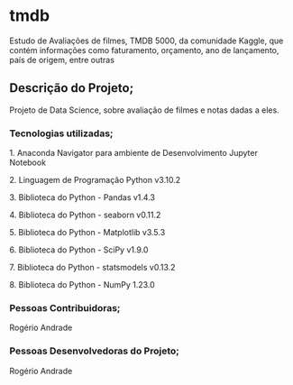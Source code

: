 # tmdb
Estudo de Avaliações de filmes, TMDB 5000, da comunidade Kaggle, que contém informações como faturamento, orçamento, ano de lançamento, país de origem, entre outras

<h2>Descrição do Projeto;</h2>
    <p>Projeto de Data Science, sobre avaliação de filmes e notas dadas a eles.</p>
  
  <h3>Tecnologias utilizadas;</h3>
    <p> 1. Anaconda Navigator para ambiente de Desenvolvimento Jupyter Notebook</p>
    <p> 2. Linguagem de Programação Python v3.10.2</p>
    <p> 3. Biblioteca do Python - Pandas v1.4.3</p>  
    <p> 4. Biblioteca do Python - seaborn v0.11.2</p>
    <p> 5. Biblioteca do Python - Matplotlib v3.5.3</p>
    <p> 6. Biblioteca do Python - SciPy v1.9.0</p>
    <p> 7. Biblioteca do Python - statsmodels v0.13.2</p>
    <p> 8. Biblioteca do Python - NumPy 1.23.0</p>
    
 <h3>Pessoas Contribuidoras;</h3>
  <p>Rogério Andrade</p>
  
 <h3>Pessoas Desenvolvedoras do Projeto;</h3>
  <p>Rogério Andrade</p
